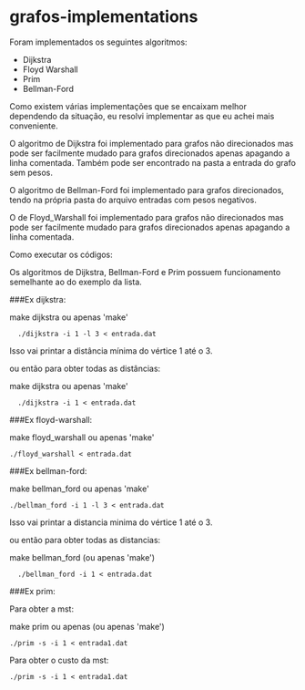   # grafos-implementations

  Foram implementados os seguintes algoritmos:

  - Dijkstra
  - Floyd Warshall
  - Prim
  - Bellman-Ford

  Como existem várias implementações que se encaixam melhor dependendo da situação, eu resolvi implementar as que eu achei mais conveniente.

  O algoritmo de Dijkstra foi implementado para grafos não direcionados mas pode ser facilmente mudado para grafos direcionados apenas apagando a linha comentada. Também pode ser encontrado na pasta a entrada do grafo sem pesos.

  O algoritmo de Bellman-Ford foi implementado para grafos direcionados, tendo na própria pasta do arquivo entradas com pesos negativos.

  O de Floyd_Warshall foi implementado para grafos não direcionados mas pode ser facilmente mudado para grafos direcionados apenas apagando a linha comentada.

  Como executar os códigos:

  Os algoritmos de Dijkstra, Bellman-Ford e Prim possuem funcionamento semelhante ao do exemplo da lista.

  ###Ex dijkstra:



  make dijkstra ou apenas 'make'
```
  ./dijkstra -i 1 -l 3 < entrada.dat
```
  Isso vai printar a distância mínima do vértice 1 até o 3.



  ou então para obter todas as distâncias:

  make dijkstra ou apenas 'make'
```
  ./dijkstra -i 1 < entrada.dat
```


  ###Ex floyd-warshall:

  make floyd_warshall ou apenas 'make'
```
./floyd_warshall < entrada.dat
```


  ###Ex bellman-ford:

  make bellman_ford ou apenas 'make'
```
./bellman_ford -i 1 -l 3 < entrada.dat
```
  Isso vai printar a distancia minima do vértice 1 até o 3.



  ou então para obter todas as distancias:

  make bellman_ford (ou apenas 'make')
```
  ./bellman_ford -i 1 < entrada.dat
```



  ###Ex prim:

  Para obter a mst:

  make prim ou apenas (ou apenas 'make')
```
./prim -s -i 1 < entrada1.dat
```


  Para obter o custo da mst:
```
./prim -s -i 1 < entrada1.dat
```
